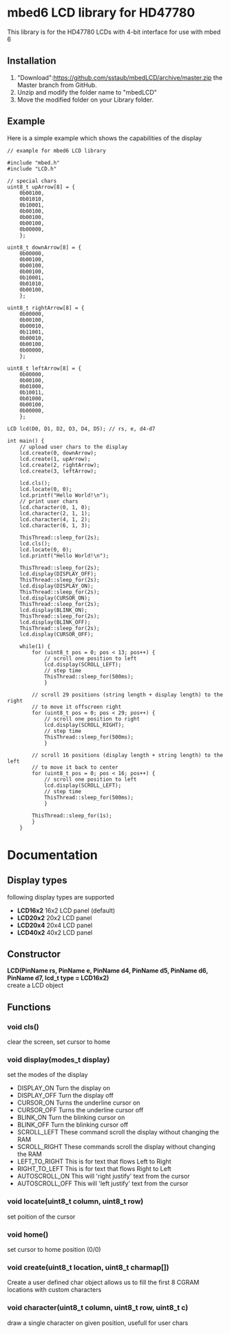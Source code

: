 # mbed6 LCD library for HD47780

This library is for the HD47780 LCDs with 4-bit interface for use with mbed 6


## Installation

1. "Download":https://github.com/sstaub/mbedLCD/archive/master.zip the Master branch from GitHub.
2. Unzip and modify the folder name to "mbedLCD"
3. Move the modified folder on your Library folder.


## Example
Here is a simple example which shows the capabilities of the display 
```
// example for mbed6 LCD library

#include "mbed.h"
#include "LCD.h"

// special chars
uint8_t upArrow[8] = {  
	0b00100,
	0b01010,
	0b10001,
	0b00100,
	0b00100,
	0b00100,
	0b00000,
	};

uint8_t downArrow[8] = {
	0b00000,
	0b00100,
	0b00100,
	0b00100,
	0b10001,
	0b01010,
	0b00100,
	};

uint8_t rightArrow[8] = {
	0b00000,
	0b00100,
	0b00010,
	0b11001,
	0b00010,
	0b00100,
	0b00000,
	};

uint8_t leftArrow[8] = {
	0b00000,
	0b00100,
	0b01000,
	0b10011,
	0b01000,
	0b00100,
	0b00000,
	};

LCD lcd(D0, D1, D2, D3, D4, D5); // rs, e, d4-d7

int main() {
	// upload user chars to the display
	lcd.create(0, downArrow);
	lcd.create(1, upArrow);
	lcd.create(2, rightArrow);
	lcd.create(3, leftArrow);

	lcd.cls();
	lcd.locate(0, 0);
	lcd.printf("Hello World!\n");
	// print user chars
	lcd.character(0, 1, 0);
	lcd.character(2, 1, 1);
	lcd.character(4, 1, 2);
	lcd.character(6, 1, 3);

	ThisThread::sleep_for(2s);
	lcd.cls();
	lcd.locate(0, 0);
	lcd.printf("Hello World!\n");

	ThisThread::sleep_for(2s);
	lcd.display(DISPLAY_OFF);
	ThisThread::sleep_for(2s);
	lcd.display(DISPLAY_ON);
	ThisThread::sleep_for(2s);
	lcd.display(CURSOR_ON);
	ThisThread::sleep_for(2s);
	lcd.display(BLINK_ON);
	ThisThread::sleep_for(2s);
	lcd.display(BLINK_OFF);
	ThisThread::sleep_for(2s);
	lcd.display(CURSOR_OFF);

	while(1) {
		for (uint8_t pos = 0; pos < 13; pos++) {
			// scroll one position to left
			lcd.display(SCROLL_LEFT);
			// step time
			ThisThread::sleep_for(500ms);
			}

		// scroll 29 positions (string length + display length) to the right
		// to move it offscreen right
		for (uint8_t pos = 0; pos < 29; pos++) {
			// scroll one position to right
			lcd.display(SCROLL_RIGHT);
			// step time
			ThisThread::sleep_for(500ms);
			}

		// scroll 16 positions (display length + string length) to the left
		// to move it back to center
		for (uint8_t pos = 0; pos < 16; pos++) {
			// scroll one position to left
			lcd.display(SCROLL_LEFT);
			// step time
			ThisThread::sleep_for(500ms);
			}
 
		ThisThread::sleep_for(1s);
		}
	}
```

# Documentation

## Display types
following display types are supported
- **LCD16x2** 16x2 LCD panel (default)
- **LCD20x2** 20x2 LCD panel
- **LCD20x4** 20x4 LCD panel
- **LCD40x2** 40x2 LCD panel


## Constructor
**LCD(PinName rs, PinName e, PinName d4, PinName d5, PinName d6, PinName d7, lcd_t type = LCD16x2)**<br>
create a LCD object

## Functions

### **void cls()**
clear the screen, set cursor to home

### **void display(modes_t display)**
set the modes of the display

- DISPLAY_ON Turn the display on
- DISPLAY_OFF Turn the display off
- CURSOR_ON Turns the underline cursor on
- CURSOR_OFF Turns the underline cursor off
- BLINK_ON Turn the blinking cursor on
- BLINK_OFF Turn the blinking cursor off
- SCROLL_LEFT These command scroll the display without changing the RAM
- SCROLL_RIGHT These commands scroll the display without changing the RAM
- LEFT_TO_RIGHT This is for text that flows Left to Right
- RIGHT_TO_LEFT This is for text that flows Right to Left
- AUTOSCROLL_ON This will 'right justify' text from the cursor
- AUTOSCROLL_OFF This will 'left justify' text from the cursor

### **void locate(uint8_t column, uint8_t row)**
set poition of the cursor

### **void home()**
set cursor to home position (0/0)

### **void create(uint8_t location, uint8_t charmap[])**
Create a user defined char object allows us to fill the first 8 CGRAM locations with custom characters

### **void character(uint8_t column, uint8_t row, uint8_t c)**
draw a single character on given position, usefull for user chars